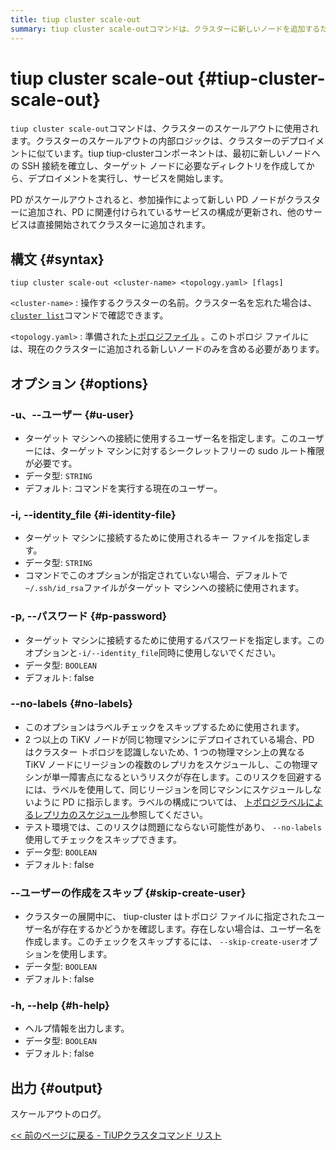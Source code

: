 ```yaml
---
title: tiup cluster scale-out
summary: tiup cluster scale-outコマンドは、クラスターに新しいノードを追加するために使用されます。このコマンドは、新しいノードへの SSH 接続を確立し、必要なディレクトリを作成し、構成を更新します。オプションには、ユーザーの場合は -u、ID ファイルの場合は -i、パスワードの場合は -p、ラベル チェックをスキップする場合は--no-labels 、ユーザー チェックをスキップする場合は --skip-create-user、ヘルプの場合は -h があります。出力はスケールアウトのログです。
---
```


# tiup cluster scale-out {#tiup-cluster-scale-out}

`tiup cluster scale-out`コマンドは、クラスターのスケールアウトに使用されます。クラスターのスケールアウトの内部ロジックは、クラスターのデプロイメントに似ています。tiup tiup-clusterコンポーネントは、最初に新しいノードへの SSH 接続を確立し、ターゲット ノードに必要なディレクトリを作成してから、デプロイメントを実行し、サービスを開始します。

PD がスケールアウトされると、参加操作によって新しい PD ノードがクラスターに追加され、PD に関連付けられているサービスの構成が更新され、他のサービスは直接開始されてクラスターに追加されます。

## 構文 {#syntax}

```shell
tiup cluster scale-out <cluster-name> <topology.yaml> [flags]
```

`<cluster-name>` : 操作するクラスターの名前。クラスター名を忘れた場合は、 [`cluster list`](/tiup/tiup-component-dm-list.md)コマンドで確認できます。

`<topology.yaml>` : 準備された[トポロジファイル](/tiup/tiup-dm-topology-reference.md) 。このトポロジ ファイルには、現在のクラスターに追加される新しいノードのみを含める必要があります。

## オプション {#options}

### -u、--ユーザー {#u-user}

-   ターゲット マシンへの接続に使用するユーザー名を指定します。このユーザーには、ターゲット マシンに対するシークレットフリーの sudo ルート権限が必要です。
-   データ型: `STRING`
-   デフォルト: コマンドを実行する現在のユーザー。

### -i, --identity_file {#i-identity-file}

-   ターゲット マシンに接続するために使用されるキー ファイルを指定します。
-   データ型: `STRING`
-   コマンドでこのオプションが指定されていない場合、デフォルトで`~/.ssh/id_rsa`ファイルがターゲット マシンへの接続に使用されます。

### -p, --パスワード {#p-password}

-   ターゲット マシンに接続するために使用するパスワードを指定します。このオプションと`-i/--identity_file`同時に使用しないでください。
-   データ型: `BOOLEAN`
-   デフォルト: false

### --no-labels {#no-labels}

-   このオプションはラベルチェックをスキップするために使用されます。
-   2 つ以上の TiKV ノードが同じ物理マシンにデプロイされている場合、PD はクラスター トポロジを認識しないため、1 つの物理マシン上の異なる TiKV ノードにリージョンの複数のレプリカをスケジュールし、この物理マシンが単一障害点になるというリスクが存在します。このリスクを回避するには、ラベルを使用して、同じリージョンを同じマシンにスケジュールしないように PD に指示します。ラベルの構成については、 [トポロジラベルによるレプリカのスケジュール](/schedule-replicas-by-topology-labels.md)参照してください。
-   テスト環境では、このリスクは問題にならない可能性があり、 `--no-labels`使用してチェックをスキップできます。
-   データ型: `BOOLEAN`
-   デフォルト: false

### --ユーザーの作成をスキップ {#skip-create-user}

-   クラスターの展開中に、 tiup-cluster はトポロジ ファイルに指定されたユーザー名が存在するかどうかを確認します。存在しない場合は、ユーザー名を作成します。このチェックをスキップするには、 `--skip-create-user`オプションを使用します。
-   データ型: `BOOLEAN`
-   デフォルト: false

### -h, --help {#h-help}

-   ヘルプ情報を出力します。
-   データ型: `BOOLEAN`
-   デフォルト: false

## 出力 {#output}

スケールアウトのログ。

[&lt;&lt; 前のページに戻る - TiUPクラスタコマンド リスト](/tiup/tiup-component-cluster.md#command-list)
